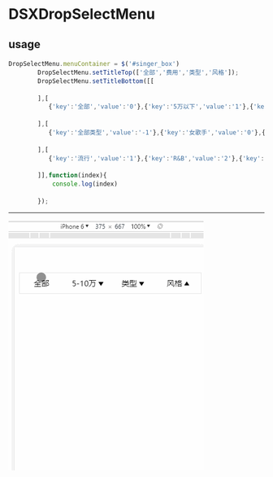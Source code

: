 # DSXDropSelectMenu

## usage
```js
DropSelectMenu.menuContainer = $('#singer_box')
		DropSelectMenu.setTitleTop(['全部','费用','类型','风格']);
		DropSelectMenu.setTitleBottom([[
		
		],[
		   {'key':'全部','value':'0'},{'key':'5万以下','value':'1'},{'key':'5-10万','value':'2'},{'key':'10-20万','value':'3'},{'key':'20-50万','value':'4'},{'key':'50-100万','value':'5'},{'key':'100万以上','value':'6'}
		
		],[
		   {'key':'全部类型','value':'-1'},{'key':'女歌手','value':'0'},{'key':'男歌手','value':'1'},{'key':'组合','value':'2'}
		
		],[
		   {'key':'流行','value':'1'},{'key':'R&B','value':'2'},{'key':'摇滚','value':'3'},{'key':'古典','value':'4'},{'key':'舞曲','value':'5'},{'key':'民谣','value':'6'},{'key':'中国风','value':'7'}
		
		]],function(index){
			console.log(index)
			
		});
```

---

![image](https://github.com/dengshangxun94/DSXDropSelectMenu/blob/master/select_demo.gif)
